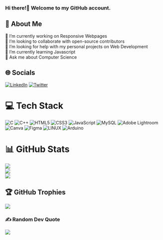 <div align="left">

### Hi there!👋 Welcome to my GitHub account.
  
## 💫 About Me
  
🔭 I’m currently working on Responsive Webpages<br>👯 I’m looking to collaborate with open-source contributors<br>🤝 I’m looking for help with my personal projects on Web Development<br>🌱 I’m currently learning Javascript<br>💬 Ask me about Computer Science


## 🌐 Socials
[![LinkedIn](https://img.shields.io/badge/LinkedIn-%230077B5.svg?logo=linkedin&logoColor=white)](https://linkedin.com/in/vikascc28)
[![Twitter](https://img.shields.io/badge/Twitter-%231DA1F2.svg?logo=Twitter&logoColor=white)](https://twitter.com/vikascc28) 

# 💻 Tech Stack
![C](https://img.shields.io/badge/c-%2300599C.svg?style=flat&logo=c&logoColor=white) ![C++](https://img.shields.io/badge/c++-%2300599C.svg?style=flat&logo=c%2B%2B&logoColor=white) ![HTML5](https://img.shields.io/badge/html5-%23E34F26.svg?style=flat&logo=html5&logoColor=white) ![CSS3](https://img.shields.io/badge/css3-%231572B6.svg?style=flat&logo=css3&logoColor=white) ![JavaScript](https://img.shields.io/badge/javascript-%23323330.svg?style=flat&logo=javascript&logoColor=%23F7DF1E) ![MySQL](https://img.shields.io/badge/mysql-%2300f.svg?style=flat&logo=mysql&logoColor=white) ![Adobe Lightroom](https://img.shields.io/badge/Adobe%20Lightroom-31A8FF.svg?style=flat&logo=Adobe%20Lightroom&logoColor=white) ![Canva](https://img.shields.io/badge/Canva-%2300C4CC.svg?style=flat&logo=Canva&logoColor=white) 	![Figma](https://img.shields.io/badge/figma-%23F24E1E.svg?style=flat&logo=figma&logoColor=white) ![LINUX](https://img.shields.io/badge/Linux-FCC624?style=flat&logo=linux&logoColor=black) ![Arduino](https://img.shields.io/badge/-Arduino-00979D?style=flat&logo=Arduino&logoColor=white) 
# 📊 GitHub Stats
![](https://github-readme-stats.vercel.app/api?username=vikascc28&theme=shades-of-purple&hide_border=false&include_all_commits=true&count_private=true)<br/>
![](https://github-readme-streak-stats.herokuapp.com/?user=vikascc28&theme=shades-of-purple&hide_border=false)<br/>
![](https://github-readme-stats.vercel.app/api/top-langs/?username=vikascc28&theme=shades-of-purple&hide_border=false&include_all_commits=true&count_private=true&layout=compact)
  
## 🏆 GitHub Trophies
![](https://github-profile-trophy.vercel.app/?username=vikascc28&theme=juicyfresh&no-frame=false&no-bg=true&margin-w=4)

### ✍️ Random Dev Quote
![](https://quotes-github-readme.vercel.app/api?type=horizontal&theme=radical)
</div>
